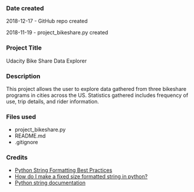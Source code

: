 ### Date created
2018-12-17 - GitHub repo created

2018-11-19 - project_bikeshare.py created

### Project Title
Udacity Bike Share Data Explorer

### Description
This project allows the user to explore data gathered from three bikeshare programs in cities across the US. Statistics gathered includes frequency of use, trip details, and rider information.

### Files used
- project_bikeshare.py
- README.md
- .gitignore

### Credits
- [Python String Formatting Best Practices](https://realpython.com/python-string-formatting/)
- [How do I make a fixed size formatted string in python?](https://stackoverflow.com/questions/10837017/how-do-i-make-a-fixed-size-formatted-string-in-python)
- [Python string documentation](https://docs.python.org/3.7/library/string.html)